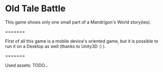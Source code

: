 Old Tale Battle
=======

This game shows only one small part of a Mandrigon's World story(ies).

=======

First of all this game is a mobile device's oriented game, but it is possible to run it on a Desktop as well (thanks to Unity3D :) ).

=======

Used assets:
TODO...
